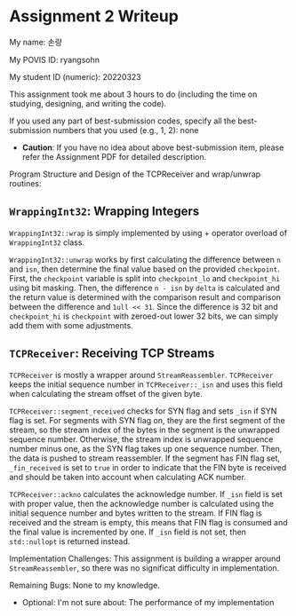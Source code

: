 Assignment 2 Writeup
=============

My name: 손량

My POVIS ID: ryangsohn

My student ID (numeric): 20220323

This assignment took me about 3 hours to do (including the time on studying, designing, and writing the code).

If you used any part of best-submission codes, specify all the best-submission numbers that you used (e.g., 1, 2): none

- **Caution**: If you have no idea about above best-submission item, please refer the Assignment PDF for detailed description.

Program Structure and Design of the TCPReceiver and wrap/unwrap routines:

## `WrappingInt32`: Wrapping Integers

`WrappingInt32::wrap` is simply implemented by using + operator overload of
`WrappingInt32` class.

`WrappingInt32::unwrap` works by first calculating the difference between `n`
and `isn`, then determine the final value based on the provided `checkpoint`.
First, the `checkpoint` variable is split into `checkpoint_lo` and
`checkpoint_hi` using bit masking. Then, the difference `n - isn` by `delta`
is calculated and the return value is determined with the comparison result and
comparison between the difference and `1ull << 31`. Since the difference is 32
bit and `checkpoint_hi` is `checkpoint` with zeroed-out lower 32 bits, we can
simply add them with some adjustments.

## `TCPReceiver`: Receiving TCP Streams

`TCPReceiver` is mostly a wrapper around `StreamReassembler`. `TCPReceiver`
keeps the initial sequence number in `TCPReceiver::_isn` and uses this field
when calculating the stream offset of the given byte.

`TCPReceiver::segment_received` checks for SYN flag and sets `_isn` if SYN flag
is set. For segments with SYN flag on, they are the first segment of the stream,
so the stream index of the bytes in the segment is the unwrapped sequence
number. Otherwise, the stream index is unwrapped sequence number minus one, as
the SYN flag takes up one sequence number. Then, the data is pushed to stream
reassembler. If the segment has FIN flag set, `_fin_received` is set to `true`
in order to indicate that the FIN byte is received and should be taken into
account when calculating ACK number.

`TCPReceiver::ackno` calculates the acknowledge number. If `_isn` field is set
with proper value, then the acknowledge number is calculated using the initial
sequence number and bytes written to the stream. If FIN flag is received and
the stream is empty, this means that FIN flag is consumed and the final value is
incremented by one. If `_isn` field is not set, then `std::nullopt` is returned
instead.

Implementation Challenges:
This assignment is building a wrapper around `StreamReassembler`, so there was
no significat difficulty in implementation.

Remaining Bugs:
None to my knowledge.

- Optional: I'm not sure about: The performance of my implementation
